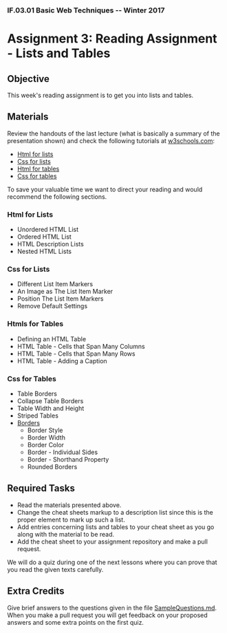 ### IF.03.01 Basic Web Techniques -- Winter 2017
# Assignment 3: Reading Assignment - Lists and Tables

## Objective
This week's reading assignment is to get you into lists and tables.

## Materials
Review the handouts of the last lecture (what is basically a summary of the presentation shown) and check the following tutorials at [w3schools.com](https://www.w3schools.com):

- [Html for lists](https://www.w3schools.com/html/html_lists.asp)
- [Css for lists](https://www.w3schools.com/css/css_list.asp)
- [Html for tables](https://www.w3schools.com/html/html_tables.asp)
- [Css for tables](https://www.w3schools.com/css/css_table.asp)

To save your valuable time we want to direct your reading and would recommend the following sections.

### Html for Lists
- Unordered HTML List
- Ordered HTML List
- HTML Description Lists
- Nested HTML Lists

### Css for Lists
- Different List Item Markers
- An Image as The List Item Marker
- Position The List Item Markers
- Remove Default Settings

### Htmls for Tables
- Defining an HTML Table
- HTML Table - Cells that Span Many Columns
- HTML Table - Cells that Span Many Rows
- HTML Table - Adding a Caption

### Css for Tables
- Table Borders
- Collapse Table Borders
- Table Width and Height
- Striped Tables
- [Borders](https://www.w3schools.com/css/css_border.asp)
   - Border Style
   - Border Width
   - Border Color
   - Border - Individual Sides
   - Border - Shorthand Property
   - Rounded Borders

## Required Tasks
- Read the materials presented above.
- Change the cheat sheets markup to a description list since this is the proper element to mark up such a list.
- Add entries concerning lists and tables to your cheat sheet as you go along with the material to be read.
- Add the cheat sheet to your assignment repository and make a pull request.

We will do a quiz during one of the next lessons where you can prove that you read the given texts carefully.

## Extra Credits
Give brief answers to the questions given in the file [SampleQuestions.md](SampleQuestions.md). When you make a pull request you will get feedback on your proposed answers and some extra points on the first quiz.
